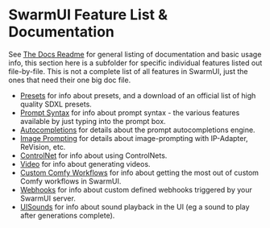 # SwarmUI Feature List & Documentation

See [The Docs Readme](/docs/README.md) for general listing of documentation and basic usage info, this section here is a subfolder for specific individual features listed out file-by-file. This is not a complete list of all features in SwarmUI, just the ones that need their one big doc file.

- [Presets](/docs/Features/Presets.md) for info about presets, and a download of an official list of high quality SDXL presets.
- [Prompt Syntax](/docs/Features/Prompt%20Syntax.md) for info about prompt syntax - the various features available by just typing into the prompt box.
- [Autocompletions](/docs/Features/Autocompletions.md) for details about the prompt autocompletions engine.
- [Image Prompting](/docs/Features/ImagePrompting.md) for details about image-prompting with IP-Adapter, ReVision, etc.
- [ControlNet](/docs/Features/ControlNet.md) for info about using ControlNets.
- [Video](/docs/Features/Video.md) for info about generating videos.
- [Custom Comfy Workflows](/docs/Features/Comfy-Workflows.md) for info about getting the most out of custom Comfy workflows in SwarmUI.
- [Webhooks](/docs/Features/Webhooks.md) for info about custom defined webhooks triggered by your SwarmUI server.
- [UISounds](/docs/Features/UISounds.md) for info about sound playback in the UI (eg a sound to play after generations complete).
